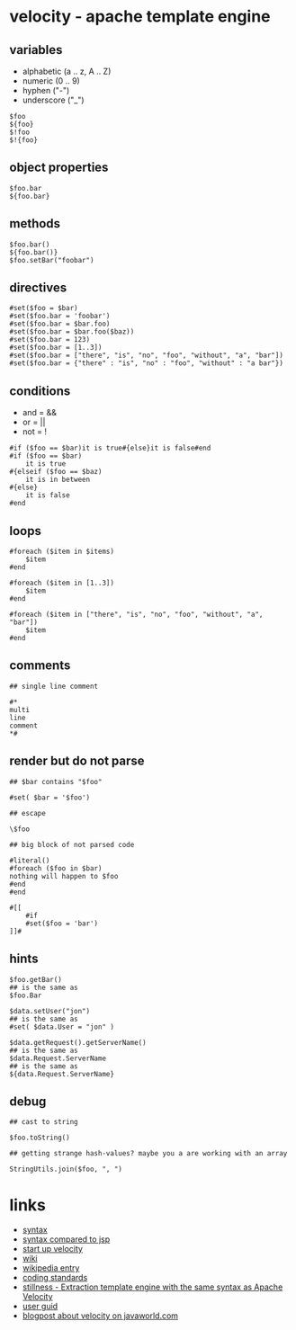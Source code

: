 # velocity  - apache template engine

## variables

* alphabetic (a .. z, A .. Z)
* numeric (0 .. 9)
* hyphen ("-")
* underscore ("\_")

```
$foo
${foo}
$!foo
$!{foo}
```

## object properties

```
$foo.bar
${foo.bar}
```

## methods

```
$foo.bar()
${foo.bar()}
$foo.setBar("foobar")
```

## directives

```
#set($foo = $bar)
#set($foo.bar = 'foobar')
#set($foo.bar = $bar.foo)
#set($foo.bar = $bar.foo($baz))
#set($foo.bar = 123)
#set($foo.bar = [1..3])
#set($foo.bar = ["there", "is", "no", "foo", "without", "a", "bar"])
#set($foo.bar = {"there" : "is", "no" : "foo", "without" : "a bar"})
```

## conditions

* and = &&
* or = ||
* not = !

```
#if ($foo == $bar)it is true#{else}it is false#end
#if ($foo == $bar)
    it is true
#{elseif ($foo == $baz)
    it is in between
#{else}
    it is false
#end
```

## loops

```
#foreach ($item in $items)
    $item
#end

#foreach ($item in [1..3])
    $item
#end

#foreach ($item in ["there", "is", "no", "foo", "without", "a", "bar"])
    $item
#end
```

## comments

```
## single line comment

#*
multi
line
comment
*#
```

## render but do not parse

```
## $bar contains "$foo"

#set( $bar = '$foo')

## escape

\$foo

## big block of not parsed code

#literal()
#foreach ($foo in $bar)
nothing will happen to $foo
#end
#end

#[[
    #if
    #set($foo = 'bar')
]]#
```

## hints

```
$foo.getBar()
## is the same as
$foo.Bar

$data.setUser("jon")
## is the same as
#set( $data.User = "jon" )

$data.getRequest().getServerName()
## is the same as
$data.Request.ServerName
## is the same as
${data.Request.ServerName}
```

## debug

```
## cast to string

$foo.toString()

## getting strange hash-values? maybe you a are working with an array

StringUtils.join($foo, ", ")
```

# links

* [syntax](http://velocity.apache.org/engine/devel/vtl-reference-guide.html)
* [syntax compared to jsp](http://www.caucho.com/resin-3.1/doc/jsp-velocity.xtp)
* [start up velocity](http://www.javaworld.com/article/2075966/core-java/start-up-the-velocity-template-engine.html?page=2)
* [wiki](http://wiki.apache.org/velocity/)
* [wikipedia entry](https://en.wikipedia.org/wiki/Apache_Velocity)
* [coding standards](http://wiki.apache.org/velocity/CodeStandards)
* [stillness - Extraction template engine with the same syntax as Apache Velocity](https://github.com/cbrisson/stillness)
* [user guid](https://velocity.apache.org/engine/releases/velocity-1.5/user-guide.html)
* [blogpost about velocity on javaworld.com](http://www.javaworld.com/article/2075966/core-java/start-up-the-velocity-template-engine.html?page=3)
